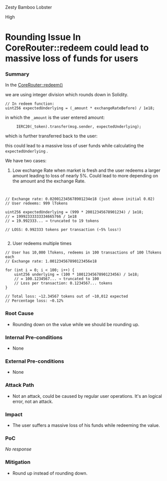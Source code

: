 Zesty Bamboo Lobster

High

# Rounding Issue In CoreRouter::redeem could lead to massive loss of funds for users

### Summary

In the [CoreRouter::redeem()](https://github.com/sherlock-audit/2025-05-lend-audit-contest/blob/main/Lend-V2/src/LayerZero/CoreRouter.sol#L118)

we are using integer division which rounds down in Solidity.

```Solidity
// In redeem function:
uint256 expectedUnderlying = (_amount * exchangeRateBefore) / 1e18;
```

in which the `_amount` is the user entered amount:

```solidity
     IERC20(_token).transfer(msg.sender, expectedUnderlying);
```

which is further transferred back to the user:



this could lead to a massive  loss of user funds while calculating the `expectedUnderlying` .

We have two cases:

1. Low exchange Rate when market is fresh and the user redeems a larger amount leading to loss of nearly 5%. Could lead to more depending on the amount and the exchange Rate.

```solidity


// Exchange rate: 0.020012345678901234e18 (just above initial 0.02)
// User redeems: 999 lTokens

uint256 expectedUnderlying = (999 * 20012345678901234) / 1e18;
// = 19992333333334665766 / 1e18  
// = 19.992333... → truncated to 19 tokens

// LOSS: 0.992333 tokens per transaction (~5% loss!)


```


2.  User redeems multiple times

```solidity
// User has 10,000 lTokens, redeems in 100 transactions of 100 lTokens each
// Exchange rate: 1.001234567890123456e18

for (int i = 0; i < 100; i++) {
    uint256 underlying = (100 * 1001234567890123456) / 1e18;
    // = 100.1234567... → truncated to 100
    // Loss per transaction: 0.1234567... tokens
}

// Total loss: ~12.34567 tokens out of ~10,012 expected
// Percentage loss: ~0.12%

```

### Root Cause

- Rounding down on the value while we should be rounding up.

### Internal Pre-conditions

- None

### External Pre-conditions

- None

### Attack Path

- Not an attack, could be caused by regular user operations. It's an logical error, not an attack.

### Impact

- The user suffers a massive loss of his funds while redeeming the value.

### PoC

_No response_

### Mitigation

- Round up instead of rounding down.